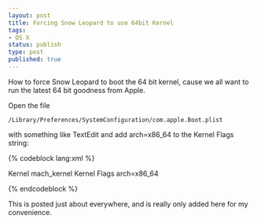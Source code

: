 ```yaml
---
layout: post
title: Forcing Snow Leopard to use 64bit Kernel
tags:
- OS X
status: publish
type: post
published: true
---
```

How to force Snow Leopard to boot the 64 bit kernel, cause we all want to run the
latest 64 bit goodness from Apple.

Open the file

    /Library/Preferences/SystemConfiguration/com.apple.Boot.plist

with something like TextEdit and add  arch=x86_64 to the Kernel Flags string:

{% codeblock lang:xml %}

<key>Kernel</key>
<string>mach_kernel</string>
<key>Kernel Flags</key>
<string>arch=x86_64</string>

{% endcodeblock %}

This is posted just about everywhere, and is really only added here for my convenience.
